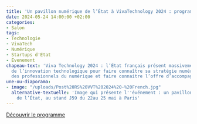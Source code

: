 ```yaml
---
title: 'Un pavillon numérique de l’État à VivaTechnology 2024 : programme complet'
date: 2024-05-24 14:00:00 +02:00
categories:
- Salon
tags:
- Technologie
- VivaTech
- Numérique
- Startups d'Etat
- Evenement
chapeau-text: 'Viva Technology 2024 : l’État français présent massivement au salon
  de l’innovation technologique pour faire connaître sa stratégie numérique, recruter
  des professionnels du numérique et faire connaitre l’offre d’accompagnement de l’État. '
une-ou-diaporama:
- image: "/uploads/Post%20RS%20VVT%202024%20-%20French.jpg"
  alternative-textuelle: 'Image qui présente l''événement : un pavillon numérique
    de l’État, au stand J59 du 22au 25 mai à Paris'
---
```


<div class="lien-important"><p><a href="https://www.numerique.gouv.fr/agenda/un-pavillon-du-numerique-de-letat-a-vivatechnology-2024/">Découvrir le programme</a></p></div>
